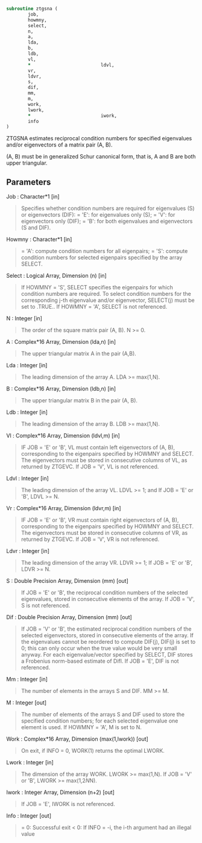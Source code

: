 ```fortran
subroutine ztgsna (
		job,
		howmny,
		select,
		n,
		a,
		lda,
		b,
		ldb,
		vl,
		*                          ldvl,
		vr,
		ldvr,
		s,
		dif,
		mm,
		m,
		work,
		lwork,
		*                          iwork,
		info
)
```

 ZTGSNA estimates reciprocal condition numbers for specified
 eigenvalues and/or eigenvectors of a matrix pair (A, B).

 (A, B) must be in generalized Schur canonical form, that is, A and
 B are both upper triangular.

## Parameters
Job : Character*1 [in]
> Specifies whether condition numbers are required for
> eigenvalues (S) or eigenvectors (DIF):
> = 'E': for eigenvalues only (S);
> = 'V': for eigenvectors only (DIF);
> = 'B': for both eigenvalues and eigenvectors (S and DIF).

Howmny : Character*1 [in]
> = 'A': compute condition numbers for all eigenpairs;
> = 'S': compute condition numbers for selected eigenpairs
> specified by the array SELECT.

Select : Logical Array, Dimension (n) [in]
> If HOWMNY = 'S', SELECT specifies the eigenpairs for which
> condition numbers are required. To select condition numbers
> for the corresponding j-th eigenvalue and/or eigenvector,
> SELECT(j) must be set to .TRUE..
> If HOWMNY = 'A', SELECT is not referenced.

N : Integer [in]
> The order of the square matrix pair (A, B). N >= 0.

A : Complex*16 Array, Dimension (lda,n) [in]
> The upper triangular matrix A in the pair (A,B).

Lda : Integer [in]
> The leading dimension of the array A. LDA >= max(1,N).

B : Complex*16 Array, Dimension (ldb,n) [in]
> The upper triangular matrix B in the pair (A, B).

Ldb : Integer [in]
> The leading dimension of the array B. LDB >= max(1,N).

Vl : Complex*16 Array, Dimension (ldvl,m) [in]
> IF JOB = 'E' or 'B', VL must contain left eigenvectors of
> (A, B), corresponding to the eigenpairs specified by HOWMNY
> and SELECT.  The eigenvectors must be stored in consecutive
> columns of VL, as returned by ZTGEVC.
> If JOB = 'V', VL is not referenced.

Ldvl : Integer [in]
> The leading dimension of the array VL. LDVL >= 1; and
> If JOB = 'E' or 'B', LDVL >= N.

Vr : Complex*16 Array, Dimension (ldvr,m) [in]
> IF JOB = 'E' or 'B', VR must contain right eigenvectors of
> (A, B), corresponding to the eigenpairs specified by HOWMNY
> and SELECT.  The eigenvectors must be stored in consecutive
> columns of VR, as returned by ZTGEVC.
> If JOB = 'V', VR is not referenced.

Ldvr : Integer [in]
> The leading dimension of the array VR. LDVR >= 1;
> If JOB = 'E' or 'B', LDVR >= N.

S : Double Precision Array, Dimension (mm) [out]
> If JOB = 'E' or 'B', the reciprocal condition numbers of the
> selected eigenvalues, stored in consecutive elements of the
> array.
> If JOB = 'V', S is not referenced.

Dif : Double Precision Array, Dimension (mm) [out]
> If JOB = 'V' or 'B', the estimated reciprocal condition
> numbers of the selected eigenvectors, stored in consecutive
> elements of the array.
> If the eigenvalues cannot be reordered to compute DIF(j),
> DIF(j) is set to 0; this can only occur when the true value
> would be very small anyway.
> For each eigenvalue/vector specified by SELECT, DIF stores
> a Frobenius norm-based estimate of Difl.
> If JOB = 'E', DIF is not referenced.

Mm : Integer [in]
> The number of elements in the arrays S and DIF. MM >= M.

M : Integer [out]
> The number of elements of the arrays S and DIF used to store
> the specified condition numbers; for each selected eigenvalue
> one element is used. If HOWMNY = 'A', M is set to N.

Work : Complex*16 Array, Dimension (max(1,lwork)) [out]
> On exit, if INFO = 0, WORK(1) returns the optimal LWORK.

Lwork : Integer [in]
> The dimension of the array WORK. LWORK >= max(1,N).
> If JOB = 'V' or 'B', LWORK >= max(1,2*N*N).

Iwork : Integer Array, Dimension (n+2) [out]
> If JOB = 'E', IWORK is not referenced.

Info : Integer [out]
> = 0: Successful exit
> < 0: If INFO = -i, the i-th argument had an illegal value

